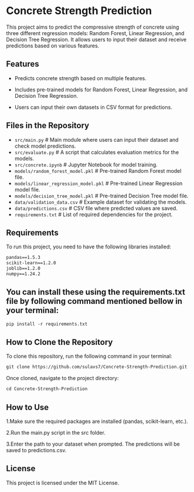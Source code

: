 # Concrete Strength Prediction

This project aims to predict the compressive strength of concrete using three different regression models: Random Forest, Linear Regression, and Decision Tree Regression. It allows users to input their dataset and receive predictions based on various features.
## Features
- Predicts concrete strength based on multiple features.

- Includes pre-trained models for Random Forest, Linear Regression, and Decision Tree Regression.

- Users can input their own datasets in CSV format for predictions.

## Files in the Repository

- `src/main.py`                      # Main module where users can input their dataset and check model predictions.
- `src/evaluate.py`                  # A script that calculates evaluation metrics for the models.
- `src/concrete.ipynb`               # Jupyter Notebook for model training.
- `models/random_forest_model.pkl`    # Pre-trained Random Forest model file.
- `models/linear_regression_model.pkl`  # Pre-trained Linear Regression model file.
- `models/decision_tree_model.pkl`     # Pre-trained Decision Tree model file.
- `data/validation_data.csv`           # Example dataset for validating the models.
- `data/predictions.csv`               # CSV file where predicted values are saved.
- `requirements.txt`                   # List of required dependencies for the project.

## Requirements
To run this project, you need to have the following libraries installed:

```txt
pandas==1.5.3
scikit-learn==1.2.0
joblib==1.2.0
numpy==1.24.2
```

## You can install these using the requirements.txt file by following command mentioned bellow in your terminal:
```txt
pip install -r requirements.txt
```
## How to Clone the Repository
To clone this repository, run the following command in your terminal:
```txt
git clone https://github.com/sulavs7/Concrete-Strength-Prediction.git

```

Once cloned, navigate to the project directory:
```txt
cd Concrete-Strength-Prediction
```

## How to Use
1.Make sure the required packages are installed (pandas, scikit-learn, etc.).

2.Run the main.py script in the src folder.

3.Enter the path to your dataset when prompted. The predictions will be saved to predictions.csv.

## License
This project is licensed under the MIT License.

